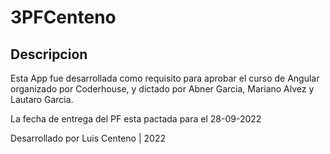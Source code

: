 # 3PFCenteno

## Descripcion
Esta App fue desarrollada como requisito para aprobar el curso de Angular organizado por Coderhouse, y dictado por Abner Garcia, Mariano Alvez y Lautaro Garcia.

La fecha de entrega del PF esta pactada para el 28-09-2022

Desarrollado por Luis Centeno | 2022
